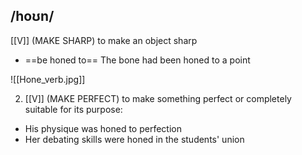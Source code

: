 ## /hoʊn/
[[V]]
(MAKE SHARP)
to make an object sharp

- ==be honed to==
The bone had been honed to a point

![[Hone_verb.jpg]]

2. [[V]]
(MAKE PERFECT)
to make something perfect or completely suitable for its purpose:

- His physique was honed to perfection
- Her debating skills were honed in the students' union

